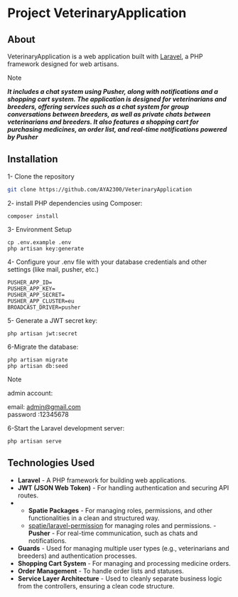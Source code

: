 # Project VeterinaryApplication
## About 
VeterinaryApplication is a web application built with [Laravel](https://laravel.com/), a PHP framework designed for web artisans. 
> [!NOTE]
_**It includes a chat system using Pusher, along with notifications and a shopping cart system. The application is designed for veterinarians and breeders, offering services such as a chat system for group conversations between breeders, as well as private chats between veterinarians and breeders. It also features a shopping cart for purchasing medicines, an order list, and real-time notifications powered by Pusher**_
> 
## Installation
1- Clone the repository
   ```bash
git clone https://github.com/AYA2300/VeterinaryApplication
```
2- install PHP dependencies using Composer:
```
composer install
```
3- Environment Setup
```
cp .env.example .env
php artisan key:generate

```
4- Configure your .env file with your database credentials and other settings (like mail, pusher, etc.)
```
PUSHER_APP_ID=
PUSHER_APP_KEY=
PUSHER_APP_SECRET=
PUSHER_APP_CLUSTER=eu
BROADCAST_DRIVER=pusher

```
5- Generate a JWT secret key:
```
php artisan jwt:secret
```
6-Migrate the database:
```
php artisan migrate
php artisan db:seed
```
> [!NOTE]
admin account:

 email: admin@gmail.com <br>
 password :12345678

 6-Start the Laravel development server:
 ```
php artisan serve
```
## Technologies Used
- **Laravel** - A PHP framework for building web applications.
- **JWT (JSON Web Token)** - For handling authentication and securing API routes.
- - **Spatie Packages** - For managing roles, permissions, and other functionalities in a clean and structured way.
  - [spatie/laravel-permission](https://github.com/spatie/laravel-permission) for managing roles and permissions.
-**Pusher** - For real-time communication, such as chats and notifications.
- **Guards** - Used for managing multiple user types (e.g., veterinarians and breeders) and authentication processes.
- **Shopping Cart System** - For managing and processing medicine orders.
- **Order Management** - To handle order lists and statuses.
- **Service Layer Architecture** - Used to cleanly separate business logic from the controllers, ensuring a clean code structure.





